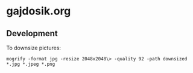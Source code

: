 # gajdosik.org

## Development

To downsize pictures:
```
mogrify -format jpg -resize 2048x2048\> -quality 92 -path downsized *.jpg *.jpeg *.png
```
